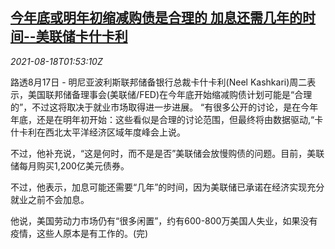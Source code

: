 <!--1629252062000-->
[今年底或明年初缩减购债是合理的 加息还需几年的时间--美联储卡什卡利](https://cn.reuters.com/article/us-kashkari-fed-bond-0818-idCNKBS2FJ049)
------

<div><i>2021-08-18T01:53:10Z</i></div><p>路透8月17日 - 明尼亚波利斯联邦储备银行总裁卡什卡利(Neel Kashkari)周二表示，美国联邦储备理事会(美联储/FED)在今年底开始缩减购债计划可能是“合理的”，不过这将取决于就业市场取得进一步进展。 “有很多公开的讨论，是在今年年底，还是在明年初开始：这些看似是合理的讨论范围，但最终将由数据驱动,“卡什卡利在西北太平洋经济区域年度峰会上说。</p><p>不过，他补充说，“这是何时，而不是是否”美联储会放慢购债的问题。目前，美联储每月购买1,200亿美元债券。</p><p>不过，他表示，加息可能还需要“几年”的时间，因为美联储已承诺在经济实现充分就业之前不会加息。</p><p>他说，美国劳动力市场仍有“很多闲置”，约有600-800万美国人失业，如果没有疫情，这些人原本是有工作的。(完)</p>

